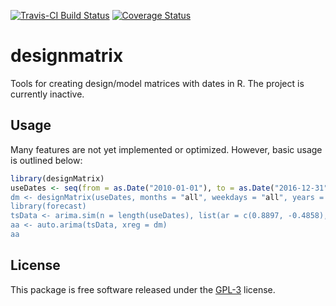 [![Travis-CI Build Status](https://travis-ci.org/dashaub/designmatrix.svg?branch=master)](https://travis-ci.org/dashaub/designmatrix)
[![Coverage Status](https://coveralls.io/repos/github/dashaub/designmatrix/badge.svg?branch=master)](https://coveralls.io/github/dashaub/designmatrix?branch=master)

# designmatrix
Tools for creating design/model matrices with dates in R. The project is currently inactive.

## Usage
Many features are not yet implemented or optimized. However, basic usage is outlined below:

```r
library(designMatrix)
useDates <- seq(from = as.Date("2010-01-01"), to = as.Date("2016-12-31", by = "days)
dm <- designMatrix(useDates, months = "all", weekdays = "all", years = "all")
library(forecast)
tsData <- arima.sim(n = length(useDates), list(ar = c(0.8897, -0.4858), ma = c(-0.2279, 0.2488)), sd = sqrt(0.1796))
aa <- auto.arima(tsData, xreg = dm)
aa

```

## License
This package is free software released under the [GPL-3](http://www.gnu.org/licenses/gpl-3.0.en.html) license.
